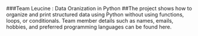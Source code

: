 ###Team Leucine : Data Oranization in Python
##The project shows how to organize and print structured data using Python without using functions, loops, or conditionals. Team member details such as names, emails, hobbies, and preferred programming languages can be found here.
